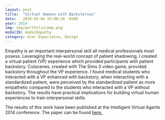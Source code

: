 ```yaml
---
layout: post
title:  "Virtual Humans with Backstories"
date:   2016-02-04 15:08:10 -0500
year: 2014
img: img/portfolio/emp.png
modalID: modalEmpathy
category: User Experience, Design
---
```


Empathy is an important interpersonal skill all medical professionals must posess. Leveraging the real-world concept of patient shadowing, I created a virtual patient (VP) experience which provided participants with patient backstory. Cutscenes, created with The Sims 3 video game, provided backstory throughout the VP experience. I found medical students who interacted with a VP enhanced with backstory, when interacting with a standardized patient, were perceived by the standardized patient as more empathetic compared to the students who interacted with a VP without backstory. The results have practical implications for building virtual human experiences to train interpersonal skills.

The results of this work have been published at the Intelligent Virtual Agents 2014 conference. The paper can be found [here.][paper-link]

[paper-link]: http://link.springer.com/chapter/10.1007/978-3-319-09767-1_17
